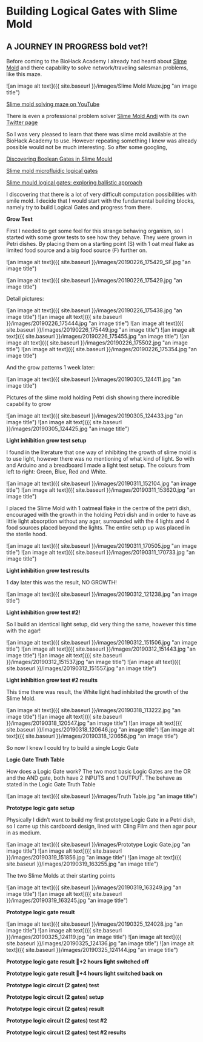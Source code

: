 # Building Logical Gates with Slime Mold

## A JOURNEY IN PROGRESS   **bold**    **vet?!**


Before coming to the BioHack Academy I already had heard about [Slime Mold](https://en.wikipedia.org/wiki/Slime_mold) and there capability to solve network/traveling salesman problems, like this maze. 

![an image alt text]({{ site.baseurl }}/images/Slime Mold Maze.jpg "an image title")

[Slime mold solving maze on YouTube](https://www.youtube.com/watch?v=5UfMU9TsoEM)

There is even a professional problem solver [Slime Mold Andi](https://medium.com/@slime_mold_Andi) with its own [Twitter page](https://twitter.com/slimemoldandi)

So I was very pleased to learn that there was slime mold available at the BioHack Academy to use. However repeating something I knew was already possible would not be much interesting. So after some googling,

[Discovering Boolean Gates in Slime Mould](https://arxiv.org/pdf/1607.02168.pdf)

[Slime mold microfluidic logical gates](https://www.researchgate.net/publication/260914318_Slime_mold_microfluidic_logical_gates)

[Slime mould logical gates: exploring ballistic approach](https://arxiv.org/abs/1005.2301)

I discovering that there is a lot of very difficult computation possibilities with smile mold.  I decide that I would start with the fundamental building blocks, namely try to build Logical Gates and progress from there.

**Grow Test**

First I needed to get some feel for this strange behaving organism, so I started with some grow tests to see how they behave. They were grown in Petri dishes. By placing them on a starting point  (S) with 1 oat meal flake as limited food source and a big food source (F) further on.

![an image alt text]({{ site.baseurl }}/images/20190226_175429_SF.jpg "an image title")

![an image alt text]({{ site.baseurl }}/images/20190226_175429.jpg "an image title")

Detail pictures:

![an image alt text]({{ site.baseurl }}/images/20190226_175438.jpg "an image title")
![an image alt text]({{ site.baseurl }}/images/20190226_175444.jpg "an image title")
![an image alt text]({{ site.baseurl }}/images/20190226_175449.jpg "an image title")
![an image alt text]({{ site.baseurl }}/images/20190226_175455.jpg "an image title")
![an image alt text]({{ site.baseurl }}/images/20190226_175502.jpg "an image title")
![an image alt text]({{ site.baseurl }}/images/20190226_175354.jpg "an image title")

And the grow patterns 1 week later:

![an image alt text]({{ site.baseurl }}/images/20190305_124411.jpg "an image title")

Pictures of the slime mold holding Petri dish showing there incredible capability to grow 

![an image alt text]({{ site.baseurl }}/images/20190305_124433.jpg "an image title")
![an image alt text]({{ site.baseurl }}/images/20190305_124425.jpg "an image title")

**Light inhibition grow test setup**

I found in the literature that one way of inhibiting the growth of slime mold is to use light, however there was no mentioning of what kind of light. So with and Arduino and a breadboard I made a light test setup. The colours from left to right: Green, Blue, Red and White.

![an image alt text]({{ site.baseurl }}/images/20190311_152104.jpg "an image title")
![an image alt text]({{ site.baseurl }}/images/20190311_153620.jpg "an image title")

I placed the Slime Mold with 1 oatmeal flake in the centre of the petri dish, encouraged  with the growth in the holding Petri dish and in order to have as little light absorption without any agar, surrounded with the 4 lights and 4 food sources placed beyond the lights. The entire setup up was placed in the sterile hood. 

![an image alt text]({{ site.baseurl }}/images/20190311_170505.jpg "an image title")
![an image alt text]({{ site.baseurl }}/images/20190311_170733.jpg "an image title")

**Light inhibition grow test results**

1 day later this was the result, NO GROWTH!

![an image alt text]({{ site.baseurl }}/images/20190312_121238.jpg "an image title")


**Light inhibition grow test #2!**

So I build an identical light setup, did very thing the same, however this time with the agar! 

![an image alt text]({{ site.baseurl }}/images/20190312_151506.jpg "an image title")
![an image alt text]({{ site.baseurl }}/images/20190312_151443.jpg "an image title")
![an image alt text]({{ site.baseurl }}/images/20190312_151537.jpg "an image title")
![an image alt text]({{ site.baseurl }}/images/20190312_151557.jpg "an image title")
	
**Light inhibition grow test #2 results**

This time there was result, the White light had inhibited the growth of the Slime Mold.

![an image alt text]({{ site.baseurl }}/images/20190318_113222.jpg "an image title")
![an image alt text]({{ site.baseurl }}/images/20190318_120547.jpg "an image title")
![an image alt text]({{ site.baseurl }}/images/20190318_120646.jpg "an image title")
![an image alt text]({{ site.baseurl }}/images/20190318_120656.jpg "an image title")

So now I knew I could try to build a single Logic Gate

**Logic Gate Truth Table**

How does a Logic Gate work?
The two most basic Logic Gates are the OR and the AND gate, both have 2 INPUTS and 1 OUTPUT. The behave as stated in the Logic Gate Truth Table

![an image alt text]({{ site.baseurl }}/images/Truth Table.jpg "an image title")

**Prototype logic gate setup**

Physically I didn’t want to build my first prototype Logic Gate in a Petri dish, so I came up this cardboard design, lined with Cling Film  and then agar pour in as medium.

![an image alt text]({{ site.baseurl }}/images/Prototype Logic Gate.jpg "an image title")
![an image alt text]({{ site.baseurl }}/images/20190319_151856.jpg "an image title")
![an image alt text]({{ site.baseurl }}/images/20190319_163255.jpg "an image title")

The two Slime Molds at their starting points

![an image alt text]({{ site.baseurl }}/images/20190319_163249.jpg "an image title")
![an image alt text]({{ site.baseurl }}/images/20190319_163245.jpg "an image title")

**Prototype logic gate result**

![an image alt text]({{ site.baseurl }}/images/20190325_124028.jpg "an image title")
![an image alt text]({{ site.baseurl }}/images/20190325_124119.jpg "an image title")
![an image alt text]({{ site.baseurl }}/images/20190325_124136.jpg "an image title")
![an image alt text]({{ site.baseurl }}/images/20190325_124144.jpg "an image title")





	
	
	

**Prototype logic gate result  +2 hours light switched off**

**Prototype logic gate result  +4 hours light switched back on**

**Prototype logic circuit (2 gates) test**

**Prototype logic circuit (2 gates) setup**

**Prototype logic circuit (2 gates) result**

**Prototype logic circuit (2 gates) test #2**

**Prototype logic circuit (2 gates) test #2 results**











